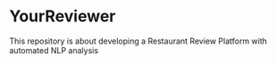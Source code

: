 # YourReviewer
This repository is about developing a Restaurant Review Platform with automated NLP analysis
